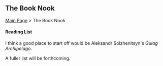 ## The Book Nook

[Main Page](https://rcoombs1776.github.io/main) > The Book Nook

#### Reading List

I think a good place to start off would be Aleksandr Solzhenitsyn's *Gulag Archipelago*.

A fuller list will be forthcoming.

